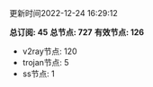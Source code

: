 更新时间2022-12-24 16:29:12

**总订阅: 45**
**总节点: 727**
**有效节点: 126**
- v2ray节点: 120
- trojan节点: 5
- ss节点: 1
